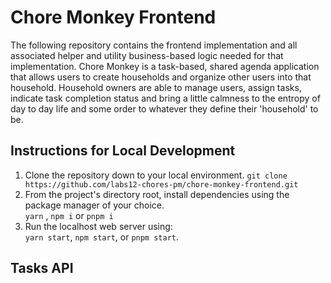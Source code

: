 # Chore Monkey Frontend

The following repository contains the frontend implementation and all associated helper and utility business-based logic needed for that implementation. Chore Monkey is a task-based, shared agenda application that allows users to create households and organize other users into that household. Household owners are able to manage users, assign tasks, indicate task completion status and bring a little calmness to the entropy of day to day life and some order to whatever they define their 'household' to be.

## Instructions for Local Development

1. Clone the repository down to your local environment.
   `git clone https://github.com/labs12-chores-pm/chore-monkey-frontend.git`
2. From the project's directory root, install dependencies using the package manager of your choice.  
   `yarn` , `npm i` or `pnpm i`
3. Run the localhost web server using:  
   `yarn start`, `npm start`, or `pnpm start`.



## Tasks API
